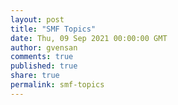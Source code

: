 ```yaml
---
layout: post
title: "SMF Topics"
date: Thu, 09 Sep 2021 00:00:00 GMT
author: gvensan
comments: true
published: true
share: true
permalink: smf-topics
---
```

